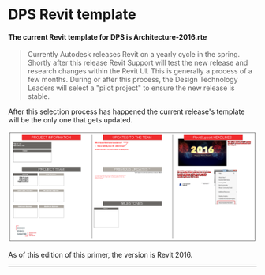# DPS Revit template

#### The current Revit template for DPS is **Architecture-2016.rte**

 >Currently Autodesk releases Revit on a yearly cycle in the spring. Shortly after this release Revit Support will test the new release and research changes within the Revit UI. This is generally a process of a few months. During or after this process, the Design Technology Leaders will select a "pilot project" to ensure the new release is stable.

 After this selection process has happened the current release's template will be the only one that gets updated.

![Start Page](images/2/00-homeScreen.png)

As of this edition of this primer, the version is Revit 2016.

---
